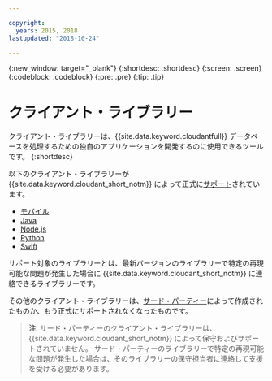 ```yaml
---

copyright:
  years: 2015, 2018
lastupdated: "2018-10-24"

---
```


{:new_window: target="_blank"}
{:shortdesc: .shortdesc}
{:screen: .screen}
{:codeblock: .codeblock}
{:pre: .pre}
{:tip: .tip}

<!-- Acrolinx: 2017-05-10 -->

# クライアント・ライブラリー

クライアント・ライブラリーは、{{site.data.keyword.cloudantfull}} データベースを処理するための独自のアプリケーションを開発するのに使用できるツールです。
{:shortdesc}

以下のクライアント・ライブラリーが {{site.data.keyword.cloudant_short_notm}} によって正式に[サポート](supported.html)されています。

-	[モバイル](supported.html#mobile)
-	[Java](supported.html#java)
-	[Node.js](supported.html#node-js)
-	[Python](supported.html#python)
-	[Swift](supported.html#swift)

サポート対象のライブラリーとは、最新バージョンのライブラリーで特定の再現可能な問題が発生した場合に {{site.data.keyword.cloudant_short_notm}} に連絡できるライブラリーです。

その他のクライアント・ライブラリーは、[サード・パーティー](thirdparty.html#third-party-client-libraries)によって作成されたものか、もう正式にサポートされなくなったものです。

>   **注**: サード・パーティーのクライアント・ライブラリーは、{{site.data.keyword.cloudant_short_notm}} によって保守およびサポートされていません。
    サード・パーティーのライブラリーで特定の再現可能な問題が発生した場合は、そのライブラリーの保守担当者に連絡して支援を受ける必要があります。
